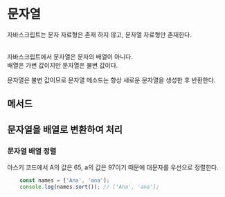 # 문자열
자바스크립트는 문자 자료형은 존재 하지 않고, 문자열 자료형만 존재한다.

<br>
자바스크립트에서 문자열은 문자의 배열이 아니다.
<br>
배열은 가변 값이지만 문자열은 불변 값이다.
<br>

문자열은 불변 값이므로 문자열 메소드는 항상 새로운 문자열을 생성한 후 반환한다.

## 메서드



## 문자열을 배열로 변환하여 처리

### 문자열 배열 정렬
아스키 코드에서 A의 값은 65, a의 값은 97이기 때문에 대문자를 우선으로 정렬한다.
<br>

```javascript
    const names = ['Ana', 'ana'];
    console.log(names.sort()); // ['Ana', 'ana'];
```